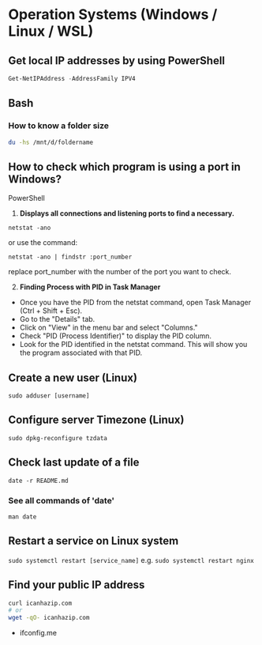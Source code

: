 # Operation Systems (Windows / Linux / WSL)

## Get local IP addresses by using PowerShell
``` PowerShell
Get-NetIPAddress -AddressFamily IPV4
```

## Bash 

### How to know a folder size

```bash
du -hs /mnt/d/foldername
```

## How to check which program is using a port in Windows?

PowerShell

1. **Displays all connections and listening ports to find a necessary.**
```
netstat -ano
```

or use the command:
```
netstat -ano | findstr :port_number
```
replace port_number with the number of the port you want to check.

2.  **Finding Process with PID in Task Manager**
* Once you have the PID from the netstat command, open Task Manager (Ctrl + Shift + Esc).
* Go to the "Details" tab.
* Click on "View" in the menu bar and select "Columns."
* Check "PID (Process Identifier)" to display the PID column.
* Look for the PID identified in the netstat command. This will show you the program associated with that PID.

## Create a new user (Linux)

```sudo adduser [username]```

## Configure server Timezone (Linux)

```sudo dpkg-reconfigure tzdata```

## Check last update of a file

```date -r README.md```

### See all commands of 'date'

```man date```

## Restart a service on Linux system

```sudo systemctl restart [service_name]```
e.g. ```sudo systemctl restart nginx```


## Find your public IP address

```bash
curl icanhazip.com
# or
wget -qO- icanhazip.com
```

- ifconfig.me